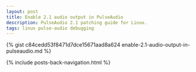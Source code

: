 ```yaml
---
layout: post
title: Enable 2.1 audio output in PulseAudio
description: PulseAudio 2.1 patching guide for Linux.
tags: linux pulse-audio debugging
---
```


{% gist c84cedd53f8471d7dce15671aad8a624 enable-2.1-audio-output-in-pulseaudio.md %}

{% include posts-back-navigation.html %}
